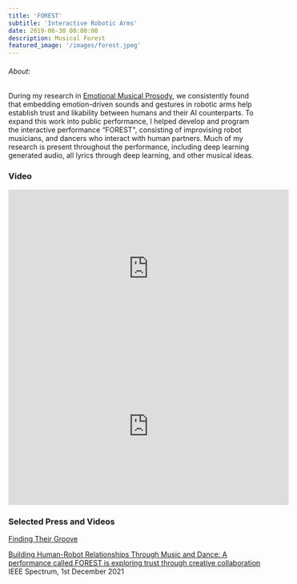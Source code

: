 ```yaml
---
title: 'FOREST'
subtitle: 'Interactive Robotic Arms'
date: 2019-06-30 00:00:00
description: Musical Forest
featured_image: '/images/forest.jpeg'
---
```

###### About:
During my research in [Emotional Musical Prosody](https://richardsavery.com/project/shimiandprosody), we consistently found that embedding emotion-driven sounds and gestures in robotic arms help establish trust and likability between humans and their AI counterparts. To expand this work into public performance, I helped develop and program the interactive performance “FOREST", consisting of improvising robot musicians, and dancers who interact with human partners. Much of my research is present throughout the performance, including deep learning generated audio, all lyrics through deep learning, and other musical ideas.

### Video

<iframe width="560" height="315" src="https://www.youtube.com/embed/J2Ekt_SI8Qg" frameborder="0" allow="accelerometer; autoplay; encrypted-media; gyroscope; picture-in-picture" allowfullscreen></iframe>

<iframe width="560" height="315" src="https://www.youtube.com/embed/YIX6ImUzdqs" frameborder="0" allow="accelerometer; autoplay; encrypted-media; gyroscope; picture-in-picture" allowfullscreen></iframe>

### Selected Press and Videos

[Finding Their Groove](https://research.gatech.edu/finding-their-groove)

[Building Human-Robot Relationships Through Music and Dance: A performance called FOREST is exploring trust through creative collaboration](https://spectrum.ieee.org/robot-dance-music) IEEE Spectrum, 1st December 2021
